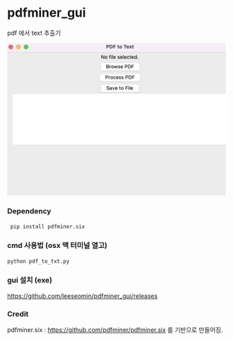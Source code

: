 # pdfminer_gui 

pdf 에서 text 추출기


![대표](https://github.com/leeseomin/pdfminer_gui/blob/main/1.png)



###  Dependency 


``` pip install pdfminer.six``` 


### cmd 사용법 (osx 맥 터미널 열고)

``` python pdf_to_txt.py ```


### gui 설치 (exe)

https://github.com/leeseomin/pdfminer_gui/releases



### Credit


pdfminer.six  :  https://github.com/pdfminer/pdfminer.six  를 기반으로 만들어짐.


